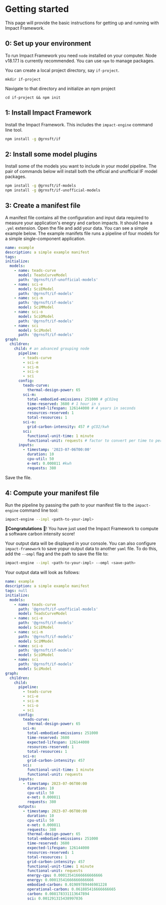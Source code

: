 # Getting started

This page will provide the basic instructions for getting up and running with Impact Framework.

## 0: Set up your environment

To run Impact Framework you need `node` installed on your computer. Node v18.17.1 is currently recommended. You can use `npm` to manage packages.

You can create a local project directory, say `if-project`.

```
mkdir if-project
```

Navigate to that directory and initialize an npm project

```
cd if-project && npm init
```

## 1: Install Impact Framework

Install the Impact Framework. This includes the `impact-engine` command line tool.

```sh
npm install -g @grnsft/if
```

## 2: Install some model plugins

Install some of the models you want to include in your model pipeline. The pair of commands below will install both the official and unofficial IF model packages.

```sh
npm install -g @grnsft/if-models
npm install -g @grnsft/if-unofficial-models
```

## 3: Create a manifest file

A manifest file contains all the configuration and input data required to measure your application's enegry and carbon impacts. It should have a `.yml` extension. Open the file and add your data. You can see a simple example below. The example manifets file runs a pipeline of four models for a simple single-component application.

```yaml
name: example
description: a simple example manifest
tags:
initialize:
  models:
    - name: teads-curve
      model: TeadsCurveModel
      path: '@grnsft/if-unofficial-models'
    - name: sci-e
      model: SciEModel
      path: '@grnsft/if-models'
    - name: sci-m
      path: '@grnsft/if-models'
      model: SciMModel
    - name: sci-o
      model: SciOModel
      path: '@grnsft/if-models'
    - name: sci
      model: SciModel
      path: '@grnsft/if-models'
graph:
  children:
    child: # an advanced grouping node
      pipeline:
        - teads-curve
        - sci-e
        - sci-m
        - sci-o
        - sci
      config:
        teads-curve:
          thermal-design-power: 65
        sci-m:
          total-embodied-emissions: 251000 # gCO2eq
          time-reserved: 3600 # 1 hour in s
          expected-lifespan: 126144000 # 4 years in seconds
          resources-reserved: 1
          total-resources: 1
        sci-o:
          grid-carbon-intensity: 457 # gCO2/kwh
        sci:
          functional-unit-time: 1 minute
          functional-unit: requests # factor to convert per time to per f.unit
      inputs:
        - timestamp: '2023-07-06T00:00'
          duration: 10
          cpu-util: 50
          e-net: 0.000811 #kwh
          requests: 380
```

Save the file.

## 4: Compute your manifest file

Run the pipeline by passing the path to your manifest file to the `impact-engine` command line tool:

```sh
impact-engine --impl <path-to-your-impl>
```

:tada:**Congratulations** :tada:! You have just used the Impact Framework to compute a software carbon intensity score!

Your output data will be displayed in your console. You can also configure `impact-framework` to save yopur output data to another `yaml` file. To do this, add the `--ompl` flag and the path to save the file to:

```sh
impact-engine --impl <path-to-your-impl> --ompl <save-path>
```

Your output data will look as follows:

```yaml
name: example
description: a simple example manifest
tags: null
initialize:
  models:
    - name: teads-curve
      path: '@grnsft/if-unofficial-models'
      model: TeadsCurveModel
    - name: sci-e
      path: '@grnsft/if-models'
      model: SciEModel
    - name: sci-m
      path: '@grnsft/if-models'
      model: SciMModel
    - name: sci-o
      path: '@grnsft/if-models'
      model: SciOModel
    - name: sci
      path: '@grnsft/if-models'
      model: SciModel
graph:
  children:
    child:
      pipeline:
        - teads-curve
        - sci-e
        - sci-m
        - sci-o
        - sci
      config:
        teads-curve:
          thermal-design-power: 65
        sci-m:
          total-embodied-emissions: 251000
          time-reserved: 3600
          expected-lifespan: 126144000
          resources-reserved: 1
          total-resources: 1
        sci-o:
          grid-carbon-intensity: 457
        sci:
          functional-unit-time: 1 minute
          functional-unit: requests
      inputs:
        - timestamp: 2023-07-06T00:00
          duration: 10
          cpu-util: 50
          e-net: 0.000811
          requests: 380
      outputs:
        - timestamp: 2023-07-06T00:00
          duration: 10
          cpu-util: 50
          e-net: 0.000811
          requests: 380
          thermal-design-power: 65
          total-embodied-emissions: 251000
          time-reserved: 3600
          expected-lifespan: 126144000
          resources-reserved: 1
          total-resources: 1
          grid-carbon-intensity: 457
          functional-unit-time: 1 minute
          functional-unit: requests
          energy-cpu: 0.00013541666666666666
          energy: 0.00013541666666666666
          embodied-carbon: 0.01989789446981228
          operational-carbon: 0.061885416666666665
          carbon: 0.008178331113647894
          sci: 0.001291315438997036
```
